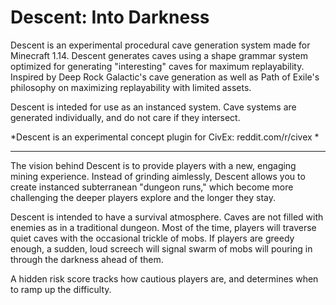# Descent: Into Darkness
 
Descent is an experimental procedural cave generation system made for Minecraft 1.14. Descent generates caves using a shape grammar system optimized for generating "interesting" caves for maximum replayability. Inspired by Deep Rock Galactic's cave generation as well as Path of Exile's philosophy on maximizing replayability with limited assets.

Descent is inteded for use as an instanced system. Cave systems are generated individually, and do not care if they intersect.

*Descent is an experimental concept plugin for CivEx: reddit.com/r/civex *

---

The vision behind Descent is to provide players with a new, engaging mining experience. Instead of grinding aimlessly, Descent allows you to create instanced subterranean "dungeon runs," which become more challenging the deeper players explore and the longer they stay.

Descent is intended to have a survival atmosphere. Caves are not filled with enemies as in a traditional dungeon. Most of the time, players will traverse quiet caves with the occasional trickle of mobs. If players are greedy enough, a sudden, loud screech will signal swarm of mobs will pouring in through the darkness ahead of them.

A hidden risk score tracks how cautious players are, and determines when to ramp up the difficulty.

